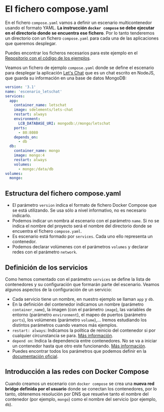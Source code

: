 # El fichero compose.yaml

En el fichero `compose.yaml` vamos a definir un escenario multicontenedor usando el formato YAML. **La instrucción `docker compose` se debe ejecutar en el directorio donde se encuentra ese fichero**. Por lo tanto tenderemos un directorio con un fichero `compose.yaml` para cada una de las aplicaciones que queremos desplegar. 

Puedes encontrar los ficheros necesarios para este ejemplo en el [Repositorio con el código de los ejemplos](https://github.com/josedom24/ejemplos_curso_docker_ow).

Veamos un fichero de ejemplo `compose.yaml` donde se define el escenario para desplegar la aplicación [Let's Chat](https://github.com/sdelements/lets-chat) que es un chat escrito en NodeJS, que guarda su información en una base de datos MongoDB:

```yaml
version: '3.1'
name: 'escenario_letschat'
services:
  app:
    container_name: letschat
    image: sdelements/lets-chat
    restart: always
    environment:
      LCB_DATABASE_URI: mongodb://mongo/letschat
    ports:
      - 80:8080
    depends_on:
      - db
  db:
    container_name: mongo
    image: mongo:4
    restart: always
    volumes:
      - mongo:/data/db
volumes:
  mongo:
```

## Estructura del fichero compose.yaml

* El parámetro `version` indica el formato de fichero Docker Compose que se está utilizando. Se usa sólo a nivel informativo, no es necesario indicarlo.
* Podemos indicar un nombra al escenario con el parámetro `name`. Si no se indica el nombre del proyecto será el nombre del directorio donde se encuentra el fichero `compose.yaml`.
* Es escenario está formado por `services`. Cada uno ello representa un contenedor.
* Podemos declarar volúmenes con el parámetros `volumes` y declarar redes con el parámetro `network`.

## Definición de los servicios

Como hemos comentado con el parámetro `services` se define la lista de contenedores y su configuración que formarán parte del escenario. Veamos algunos aspectos de la configuración de un servicio:

* Cada servicio tiene un nombre, en nuestro ejemplo se llaman `app` y `db`.
* En la definición del contenedor indicamos un nombre (parámetro `container_name`), la imagen (con el parámetro `image`), las variables de entorno (parámetro `environment`), el mapeo de puertos (parámetro `ports`), los volúmenes (parámetro `volume`),... Iremos estudiando los distintos parámetros cuando veamos más ejemplos.
* `restart: always`: Indicamos la política de reinicio del contenedor si por cualquier circunstancia se para. [Más información](https://docs.docker.com/compose/compose-file/compose-file-v3/#restart).
* `depend on`: Indica la dependencia entre contenedores. No se va a iniciar un contenedor hasta que otro este funcionando. [Más información](https://docs.docker.com/compose/compose-file/compose-file-v3/#depends_on).
* Puedes encontrar todos los parámetros que podemos definir en la [documentación oficial](https://docs.docker.com/compose/compose-file/compose-file-v3/).

## Introducción a las redes con Docker Compose

Cuando creamos un escenario con `docker compose` se crea una **nueva red bridge definida por el usuario** donde se conectan los contenedores, por lo tanto, obtenemos resolución por DNS que resuelve tanto el nombre del contenedor (por ejemplo, `mongo`) como el nombre del servicio (por ejemplo, `db`).

